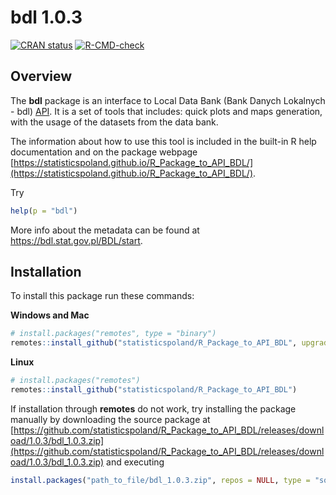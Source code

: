 # bdl 1.0.3

<!-- badges: start -->
[![CRAN status](https://www.r-pkg.org/badges/version/bdl)](https://CRAN.R-project.org/package=bdl)
[![R-CMD-check](https://github.com/statisticspoland/R_Package_to_API_BDL/workflows/R-CMD-check/badge.svg)](https://github.com/statisticspoland/R_Package_to_API_BDL/actions)
<!-- badges: end -->

## Overview

The **bdl** package is an interface to Local Data Bank (Bank Danych Lokalnych - bdl) 
[API](https://api.stat.gov.pl/Home/BdlApi).
It is a set of tools that includes: quick plots and maps generation, with the usage of the datasets from the data bank. 

The information about how to use this tool is included in the built-in R help documentation and on the package webpage [https://statisticspoland.github.io/R_Package_to_API_BDL/](https://statisticspoland.github.io/R_Package_to_API_BDL/). 

Try

```r
help(p = "bdl")
```

More info about the metadata can be found at https://bdl.stat.gov.pl/BDL/start.

## Installation

To install this package run these commands:

**Windows and Mac**

```r
# install.packages("remotes", type = "binary")
remotes::install_github("statisticspoland/R_Package_to_API_BDL", upgrade = "always", type = "binary")
```

**Linux**

```r
# install.packages("remotes")
remotes::install_github("statisticspoland/R_Package_to_API_BDL")
```

If installation through **remotes** do not work, try installing the package manually by 
downloading the source package at [https://github.com/statisticspoland/R_Package_to_API_BDL/releases/download/1.0.3/bdl_1.0.3.zip](https://github.com/statisticspoland/R_Package_to_API_BDL/releases/download/1.0.3/bdl_1.0.3.zip) and executing

```r
install.packages("path_to_file/bdl_1.0.3.zip", repos = NULL, type = "source")
```
